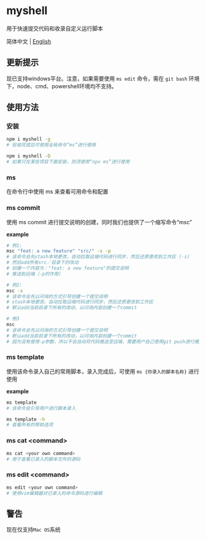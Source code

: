 # myshell

用于快速提交代码和收录自定义运行脚本

简体中文 | [English](./README.md)

## 更新提示

现已支持windows平台。注意，如果需要使用 `ms edit` 命令，需在 `git bash` 环境下，node、cmd、powershell环境均不支持。

## 使用方法

### 安装

```sh
npm i myshell -g 
# 安装完成后可使用全局命令“ms”进行使用
```

```sh
npm i myshell -D 
# 如果只在某些项目下面安装，则须使用“npx ms”进行使用
```

### ms

在命令行中使用 ms 来查看可用命令和配置

### ms commit

使用 ms commit 进行提交说明的创建，同时我们也提供了一个缩写命令“msc”

**example**

```sh
# 例1:
msc "feat: a new feature" "src/" -s -p
# 该命令会先stash本地更改，自动拉取远端代码进行同步，然后还原更改到工作区 (-s)
# 然后add所有src／目录下的改动
# 创建一个内容为："feat: a new feature"的提交说明
# 推送到远端（-p的作用）

# 例2:
msc -s
# 该命令会先以问询的方式引导创建一个提交说明
# stash本地更改，自动拉取远端代码进行同步，然后还原更改到工作区
# 默认add当前目录下所有的改动，以问询内容创建一个commit

# 例3
msc
# 该命令会先以问询的方式引导创建一个提交说明
# 默认add当前目录下所有的改动，以问询内容创建一个commit
# 因为没有使用-p参数，所以不会自动将代码推送至远端，需要用户自己使用git push进行推送
```

### ms template

使用该命令录入自己的常用脚本，录入完成后，可使用 `ms {你录入的脚本名称}` 进行使用

**example**

```sh
ms template
# 该命令会引导用户进行脚本录入

ms template -h
# 查看所有的帮助选项
```

### ms cat \<command\>

```sh
ms cat <your own command>
# 用于查看已录入的脚本文件的源码
```

### ms edit \<command\>

```sh
ms edit <your own command>
# 使用vim编辑器对已录入的命令源码进行编辑
```

## 警告

现在仅支持`Mac OS`系统

